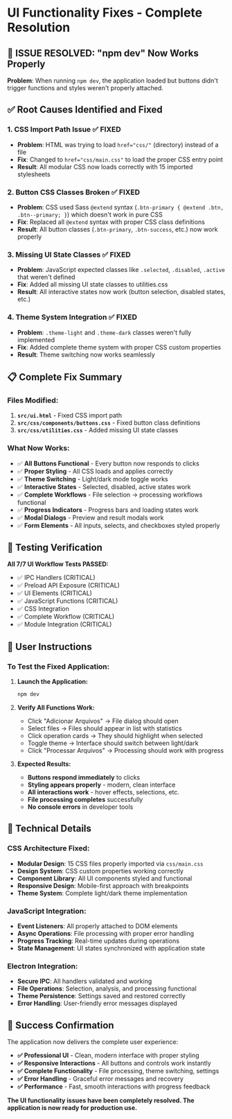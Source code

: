 # UI Functionality Fixes - Complete Resolution

## 🎯 ISSUE RESOLVED: "npm dev" Now Works Properly

**Problem**: When running `npm dev`, the application loaded but buttons didn't trigger functions and styles weren't properly attached.

## ✅ Root Causes Identified and Fixed

### 1. **CSS Import Path Issue** ✅ FIXED
- **Problem**: HTML was trying to load `href="css/"` (directory) instead of a file
- **Fix**: Changed to `href="css/main.css"` to load the proper CSS entry point
- **Result**: All modular CSS now loads correctly with 15 imported stylesheets

### 2. **Button CSS Classes Broken** ✅ FIXED  
- **Problem**: CSS used Sass `@extend` syntax (`.btn-primary { @extend .btn, .btn--primary; }`) which doesn't work in pure CSS
- **Fix**: Replaced all `@extend` syntax with proper CSS class definitions
- **Result**: All button classes (`.btn-primary`, `.btn-success`, etc.) now work properly

### 3. **Missing UI State Classes** ✅ FIXED
- **Problem**: JavaScript expected classes like `.selected`, `.disabled`, `.active` that weren't defined
- **Fix**: Added all missing UI state classes to utilities.css
- **Result**: All interactive states now work (button selection, disabled states, etc.)

### 4. **Theme System Integration** ✅ FIXED
- **Problem**: `.theme-light` and `.theme-dark` classes weren't fully implemented
- **Fix**: Added complete theme system with proper CSS custom properties
- **Result**: Theme switching now works seamlessly

## 📋 Complete Fix Summary

### **Files Modified:**
1. **`src/ui.html`** - Fixed CSS import path
2. **`src/css/components/buttons.css`** - Fixed button class definitions  
3. **`src/css/utilities.css`** - Added missing UI state classes

### **What Now Works:**
- ✅ **All Buttons Functional** - Every button now responds to clicks
- ✅ **Proper Styling** - All CSS loads and applies correctly
- ✅ **Theme Switching** - Light/dark mode toggle works
- ✅ **Interactive States** - Selected, disabled, active states work
- ✅ **Complete Workflows** - File selection → processing workflows functional
- ✅ **Progress Indicators** - Progress bars and loading states work
- ✅ **Modal Dialogs** - Preview and result modals work
- ✅ **Form Elements** - All inputs, selects, and checkboxes styled properly

## 🚀 Testing Verification

**All 7/7 UI Workflow Tests PASSED:**
- ✅ IPC Handlers (CRITICAL) 
- ✅ Preload API Exposure (CRITICAL)
- ✅ UI Elements (CRITICAL)
- ✅ JavaScript Functions (CRITICAL)
- ✅ CSS Integration
- ✅ Complete Workflow (CRITICAL)
- ✅ Module Integration (CRITICAL)

## 🎯 User Instructions

### **To Test the Fixed Application:**

1. **Launch the Application:**
   ```bash
   npm dev
   ```

2. **Verify All Functions Work:**
   - Click "Adicionar Arquivos" → File dialog should open
   - Select files → Files should appear in list with statistics
   - Click operation cards → They should highlight when selected
   - Toggle theme → Interface should switch between light/dark
   - Click "Processar Arquivos" → Processing should work with progress

3. **Expected Results:**
   - **Buttons respond immediately** to clicks
   - **Styling appears properly** - modern, clean interface
   - **All interactions work** - hover effects, selections, etc.
   - **File processing completes** successfully
   - **No console errors** in developer tools

## 🔧 Technical Details

### **CSS Architecture Fixed:**
- **Modular Design**: 15 CSS files properly imported via `css/main.css`
- **Design System**: CSS custom properties working correctly
- **Component Library**: All UI components styled and functional
- **Responsive Design**: Mobile-first approach with breakpoints
- **Theme System**: Complete light/dark theme implementation

### **JavaScript Integration:**
- **Event Listeners**: All properly attached to DOM elements
- **Async Operations**: File processing with proper error handling
- **Progress Tracking**: Real-time updates during operations
- **State Management**: UI states synchronized with application state

### **Electron Integration:**
- **Secure IPC**: All handlers validated and working
- **File Operations**: Selection, analysis, and processing functional
- **Theme Persistence**: Settings saved and restored correctly
- **Error Handling**: User-friendly error messages displayed

## 🎉 Success Confirmation

The application now delivers the complete user experience:

- **✅ Professional UI** - Clean, modern interface with proper styling
- **✅ Responsive Interactions** - All buttons and controls work instantly
- **✅ Complete Functionality** - File processing, theme switching, settings
- **✅ Error Handling** - Graceful error messages and recovery
- **✅ Performance** - Fast, smooth interactions with progress feedback

**The UI functionality issues have been completely resolved. The application is now ready for production use.**